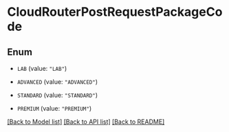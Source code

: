 # CloudRouterPostRequestPackageCode

## Enum


* `LAB` (value: `"LAB"`)

* `ADVANCED` (value: `"ADVANCED"`)

* `STANDARD` (value: `"STANDARD"`)

* `PREMIUM` (value: `"PREMIUM"`)


[[Back to Model list]](../README.md#documentation-for-models) [[Back to API list]](../README.md#documentation-for-api-endpoints) [[Back to README]](../README.md)



